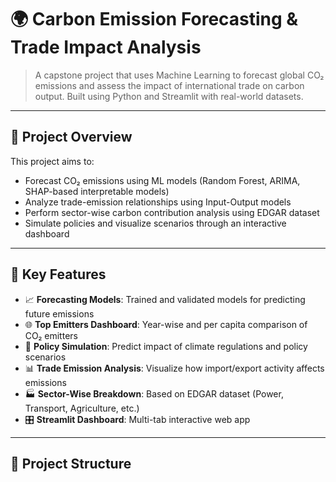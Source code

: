 # 🌍 Carbon Emission Forecasting & Trade Impact Analysis

> A capstone project that uses Machine Learning to forecast global CO₂ emissions and assess the impact of international trade on carbon output. Built using Python and Streamlit with real-world datasets.

---

## 📌 Project Overview

This project aims to:
- Forecast CO₂ emissions using ML models (Random Forest, ARIMA, SHAP-based interpretable models)
- Analyze trade-emission relationships using Input-Output models
- Perform sector-wise carbon contribution analysis using EDGAR dataset
- Simulate policies and visualize scenarios through an interactive dashboard

---

## 🧠 Key Features

- 📈 **Forecasting Models**: Trained and validated models for predicting future emissions
- 🌐 **Top Emitters Dashboard**: Year-wise and per capita comparison of CO₂ emitters
- 🔮 **Policy Simulation**: Predict impact of climate regulations and policy scenarios
- 📊 **Trade Emission Analysis**: Visualize how import/export activity affects emissions
- 🏭 **Sector-Wise Breakdown**: Based on EDGAR dataset (Power, Transport, Agriculture, etc.)
- 🎛 **Streamlit Dashboard**: Multi-tab interactive web app

---

## 📁 Project Structure

